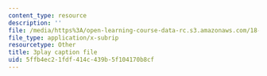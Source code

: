 ```yaml
---
content_type: resource
description: ''
file: /media/https%3A/open-learning-course-data-rc.s3.amazonaws.com/18-02sc-multivariable-calculus-fall-2010/5ffb4ec21fdf414c439b5f104170b8cf_ocdM30Wm_8g.srt
file_type: application/x-subrip
resourcetype: Other
title: 3play caption file
uid: 5ffb4ec2-1fdf-414c-439b-5f104170b8cf
---
```

